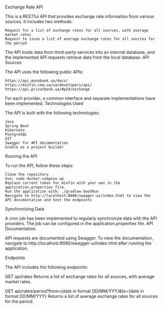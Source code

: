 Exchange Rate API

This is a RESTful API that provides exchange rate information from various sources. It includes two methods:

    Request for a list of exchange rates for all sources, with average market rates
    Request to issue a list of average exchange rates for all sources for the period

The API loads data from third-party services into an internal database, and the implemented API requests retrieve data from the local database.
API Sources

The API uses the following public APIs:

    https://api.monobank.ua/docs/
    https://minfin.com.ua/ua/developers/api/
    https://api.privatbank.ua/#p24/exchange

For each provider, a common interface and separate implementations have been implemented.
Technologies Used

The API is built with the following technologies:

    Java
    Spring Boot
    Hibernate
    PostgreSQL
    GIT
    Swagger for API documentation
    Gradle as a project builder

Running the API

To run the API, follow these steps:

    Clone the repository
    Use: sudo docker-compose up
    Replace current token for minfin with your own in the application.properties file.
    Run the application with: ./gradlew bootRun
    Navigate to http://localhost:8080/swagger-ui/index.html to view the API documentation and test the endpoints

Synchronizing Data

A cron job has been implemented to regularly synchronize data with the API providers. The job can be configured in the application.properties file.
API Documentation

API requests are documented using Swagger. To view the documentation, navigate to http://localhost:8080/swagger-ui/index.html after running the application.

Endpoints

The API includes the following endpoints:

GET api/rates
Returns a list of exchange rates for all sources, with average market rates.

GET api/rates/period?from={date in format DD/MM/YYY}&to={date in format DD/MM/YYY}
Returns a list of average exchange rates for all sources for the period.
